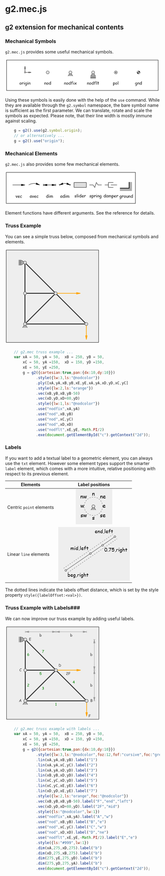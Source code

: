 # g2.mec.js #

## g2 extension for mechanical contents ##

### Mechanical Symbols ###

`g2.mec.js` provides some useful mechanical symbols.

![img.symbols.mec]

Using these symbols is easily done with the help of the `use` command. While they are available 
through the `g2.symbol` namespace, the bare symbol name is sufficient as the first parameter.
We can translate, rotate and scale the symbols as expected. Please note, that their line width is mostly immune 
against scaling.

```javascript
    g = g2().use(g2.symbol.origin);
    // or alternatively ...
    g = g2().use("origin");
```

### Mechanical Elements ###

`g2.mec.js` also provides some few mechanical elements.

![img.elements.mec]

Element functions have different arguments. See the reference for details.


### Truss Example ###

You can see a simple truss below, composed from mechanical symbols and elements.

![img.truss.mec]

```javascript
    // g2.mec truss example ...
    var xA = 50, yA = 50,  xB = 250, yB = 50,
        xC = 50, yA =150,  xD = 150, yD =150,
        xE = 50, yE =250,
        g = g2({cartesian:true,pan:{dx:10,dy:10}})
              .style({lw:3,ls:"@nodcolor"})
              .ply([xA,yA,xB,yB,xE,yE,xA,yA,xD,yD,xC,yC]
              .style({lw:2,ls:"orange"})
              .vec(xB,yB,xB,yB-50)
              .vec(xD,yD,xD+80,yD)
              .style({lw:1,ls:"@nodcolor"})
              .use("nodfix",xA,yA)
              .use("nod",xB,yB)
              .use("nod",xC,yC)
              .use("nod",xD,xD)
              .use("nodflt",xE,yE,-Math.PI/2)
              .exe(document.getElementById("c").getContext("2d"));
```

### Labels ###

If you want to add a textual label to a geometric element, you can always use the `txt` element. However some 
element types support the smarter `label` element, which comes with a more intuitive, relative positioning with respect 
to its previous element. 

Elements  | Label positions
 ------------- | :-------------: |
Centric `point` elements | ![img.point-label.mec]
Linear `line` elements  | ![img.line-label.mec]

The dotted lines indicate the labels offset distance, which is set by the style property `style({labelOffset:<val>})`.


### Truss Example with Labels###

We can now improve our truss example by adding useful labels.

![img.truss-labels.mec]

```javascript
    // g2.mec truss example with labels ...
    var xA = 50, yA = 50,  xB = 250, yB = 50,
        xC = 50, yA =150,  xD = 150, yD =150,
        xE = 50, yE =250,
        g = g2({cartesian:true,pan:{dx:10,dy:10}})
              .style({lw:3,ls:"@nodcolor",foz:12,fof:"cursive",foc:"green",thal:"center",tval:"middle",labelOffset:3})
              .lin(xA,yA,xB,yB).label("1")
              .lin(xA,yA,xC,yC).label("2")
              .lin(xA,yA,xD,yD).label("3")
              .lin(xB,yB,xD,yD).label("4")
              .lin(xC,yC,xD,yD).label("5")
              .lin(xC,yC,xE,yE).label("6")
              .lin(xD,yD,xE,yE).label("7")
              .style({lw:2,ls:"orange",foc:"@nodcolor"})
              .vec(xB,yB,xB,yB-50).label("F","end","left")
              .vec(xD,yD,xD+80,yD).label("2F","mid")
              .style({ls:"@nodcolor",lw:1})
              .use("nodfix",xA,yA).label("A","w")
              .use("nod",xB,yB).label("B","e")
              .use("nod",xC,yC).label("C","w")
              .use("nod",xD,xD).label("D","ne")
              .use("nodflt",xE,yE,-Math.PI/2).label("E","e")
              .style({ls:"#999",lw:1})
              .dim(xA,275,xD,275).label("b")
              .dim(xD,275,xB,275).label("b")
              .dim(275,yE,275,yD).label("b")
              .dim(275,yD,275,yA).label("b")
              .exe(document.getElementById("c").getContext("2d"));
```

[img.symbols.mec]: ./img/symbols.mec.png "mechanical symbols"
[img.elements.mec]: ./img/elements.mec.png "mechanical elements"
[img.truss.mec]: ./img/truss.mec.png "truss"
[img.point-label.mec]: ./img/point-label.mec.png "centric point label"
[img.line-label.mec]: ./img/line-label.mec.png "linear line label"
[img.truss-labels.mec]: ./img/truss-labels.mec.png "truss with labels"
